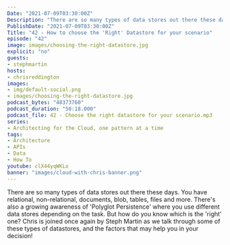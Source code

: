 ```yaml
---
Date: "2021-07-09T03:30:00Z"
Description: "There are so many types of data stores out there these days. You have relational, non-relational, documents, blob, tables, files and more. There's also a growing awareness of 'Polyglot Persistence' where you use different data stores depending on the task. But how do you know which is the 'right' one? Chris is joined once again by Steph Martin as we talk through some of these types of datastores, and the factors that may help you in your decision!"
PublishDate: "2021-07-09T03:30:00Z"
Title: "42 - How to choose the 'Right' Datastore for your scenario"
episode: "42"
image: images/choosing-the-right-datastore.jpg
explicit: "no"
guests:
- stephmartin
hosts:
- chrisreddington
images:
- img/default-social.png
- images/choosing-the-right-datastore.jpg
podcast_bytes: "48373760"
podcast_duration: "50:18.000"
podcast_file: 42 - Choose the right datastore for your scenario.mp3
series:
- Architecting for the Cloud, one pattern at a time
tags:
- Architecture
- APIs
- Data
- How To
youtube: clX44yqWKLo
banner: "images/cloud-with-chris-banner.png"
---
```

There are so many types of data stores out there these days. You have relational, non-relational, documents, blob, tables, files and more. There's also a growing awareness of 'Polyglot Persistence' where you use different data stores depending on the task. But how do you know which is the 'right' one? Chris is joined once again by Steph Martin as we talk through some of these types of datastores, and the factors that may help you in your decision!